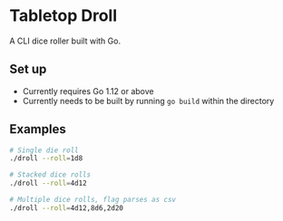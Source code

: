 # Tabletop Droll

A CLI dice roller built with Go.

## Set up

- Currently requires Go 1.12 or above
- Currently needs to be built by running `go build` within the directory

## Examples

```sh
# Single die roll
./droll --roll=1d8

# Stacked dice rolls
./droll --roll=4d12

# Multiple dice rolls, flag parses as csv
./droll --roll=4d12,8d6,2d20
```

